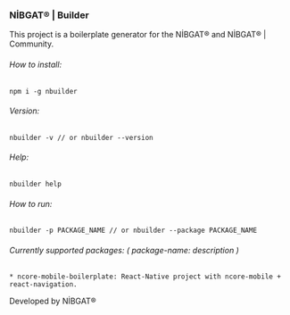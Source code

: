 ### NİBGAT® | Builder
This project is a boilerplate generator for the NİBGAT® and NİBGAT® | Community.

###### How to install:
```
npm i -g nbuilder
```

###### Version:
```
nbuilder -v // or nbuilder --version
```

###### Help:
```
nbuilder help
```

###### How to run:
```
nbuilder -p PACKAGE_NAME // or nbuilder --package PACKAGE_NAME
```

###### Currently supported packages: ( package-name: description )
```
* ncore-mobile-boilerplate: React-Native project with ncore-mobile + react-navigation.
```

Developed by NİBGAT®
